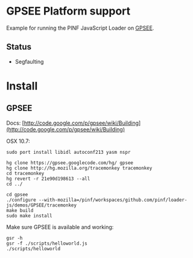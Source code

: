 GPSEE Platform support
======================

Example for running the PINF JavaScript Loader on [GPSEE](http://code.google.com/p/gpsee).

Status
------

  * Segfaulting


Install
=======

GPSEE
-----

Docs: [http://code.google.com/p/gpsee/wiki/Building](http://code.google.com/p/gpsee/wiki/Building)

OSX 10.7:

    sudo port install libidl autoconf213 yasm nspr

    hg clone https://gpsee.googlecode.com/hg/ gpsee
    hg clone http://hg.mozilla.org/tracemonkey tracemonkey
    cd tracemonkey
    hg revert -r 21e90d198613 --all
    cd ../
    
    cd gpsee
    ./configure --with-mozilla=/pinf/workspaces/github.com/pinf/loader-js/demos/GPSEE/tracemonkey
    make build
    sudo make install


Make sure GPSEE is available and working:

    gsr -h
    gsr -f ./scripts/helloworld.js
    ./scripts/helloworld

